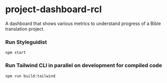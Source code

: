 # project-dashboard-rcl

A dashboard that shows various metrics to understand progress of a Bible translation project.

### Run Styleguidist

`npm start`

### Run Tailwind CLI in parallel on development for compiled code

`npm run build:tailwind`
